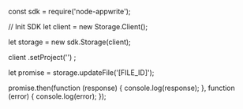 const sdk = require('node-appwrite');

// Init SDK
let client = new Storage.Client();

let storage = new sdk.Storage(client);

client
    .setProject('')
;

let promise = storage.updateFile('[FILE_ID]');

promise.then(function (response) {
    console.log(response);
}, function (error) {
    console.log(error);
});